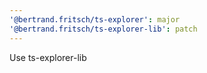 ```yaml
---
'@bertrand.fritsch/ts-explorer': major
'@bertrand.fritsch/ts-explorer-lib': patch
---
```


Use ts-explorer-lib
